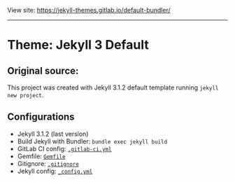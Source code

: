 View site: https://jekyll-themes.gitlab.io/default-bundler/

-----
# Theme: Jekyll 3 Default

## Original source:

This project was created with Jekyll 3.1.2 default template running `jekyll new project`.

## Configurations

- Jekyll 3.1.2 (last version)
- Build Jekyll with Bundler: `bundle exec jekyll build`
- GitLab CI config: [`.gitlab-ci.yml`](https://gitlab.com/jekyll-themes/default-bundler/blob/master/.gitlab-ci.yml)
- Gemfile: [`Gemfile`](https://gitlab.com/jekyll-themes/default-bundler/blob/master/Gemfile)
- Gitignore: [`.gitignore`](https://gitlab.com/jekyll-themes/default-bundler/blob/master/.gitignore)
- Jekyll config: [`_config.yml`](https://gitlab.com/jekyll-themes/default-bundler/blob/master/_config.yml)